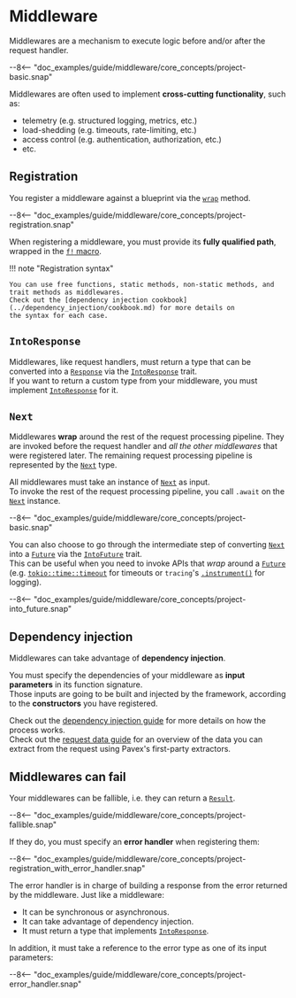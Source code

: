 # Middleware

Middlewares are a mechanism to execute logic before and/or after the request handler.  

--8<-- "doc_examples/guide/middleware/core_concepts/project-basic.snap"

Middlewares are often used to implement **cross-cutting functionality**, such as:

- telemetry (e.g. structured logging, metrics, etc.)
- load-shedding (e.g. timeouts, rate-limiting, etc.)
- access control (e.g. authentication, authorization, etc.)
- etc.

## Registration

You register a middleware against a blueprint via the [`wrap`](crate::blueprint::Blueprint::wrap) method.

--8<-- "doc_examples/guide/middleware/core_concepts/project-registration.snap"

When registering a middleware, you must provide its **fully qualified path**, wrapped in the [`f!` macro][f].

!!! note "Registration syntax"

    You can use free functions, static methods, non-static methods, and trait methods as middlewares.
    Check out the [dependency injection cookbook](../dependency_injection/cookbook.md) for more details on
    the syntax for each case.


## `IntoResponse`

Middlewares, like request handlers, must return a type that can be converted into a [`Response`][Response] via the
[`IntoResponse`][IntoResponse] trait.  
If you want to return a custom type from your middleware, you must implement [`IntoResponse`][IntoResponse] for it.

## `Next`

Middlewares **wrap** around the rest of the request processing pipeline.
They are invoked before the request handler and _all the other middlewares_ that were registered later. 
The remaining request processing pipeline is represented by the [`Next`][Next] type.  

All middlewares must take an instance of [`Next`][Next] as input.  
To invoke the rest of the request processing pipeline, you call `.await` on the [`Next`][Next] instance.

--8<-- "doc_examples/guide/middleware/core_concepts/project-basic.snap"

You can also choose to go through the intermediate step of converting [`Next`][Next] into a [`Future`][Future] via the
[`IntoFuture`][IntoFuture] trait.  
This can be useful when you need to invoke APIs that _wrap_ around a [`Future`][Future] (e.g. [`tokio::time::timeout`][timeout]
for timeouts or `tracing`'s [`.instrument()`][instrument] for logging).

--8<-- "doc_examples/guide/middleware/core_concepts/project-into_future.snap"

## Dependency injection

Middlewares can take advantage of **dependency injection**.

You must specify the dependencies of your middleware as **input parameters** in its function signature.  
Those inputs are going to be built and injected by the framework, according to the **constructors** you have registered.

Check out the [dependency injection guide](../dependency_injection/index.md) for more details
on how the process works.  
Check out the [request data guide](../request_data/index.md) for an overview of the data you can extract from the request
using Pavex's first-party extractors.

## Middlewares can fail

Your middlewares can be fallible, i.e. they can return a [`Result`][Result].

--8<-- "doc_examples/guide/middleware/core_concepts/project-fallible.snap"

If they do, you must specify an **error handler** when registering them:

--8<-- "doc_examples/guide/middleware/core_concepts/project-registration_with_error_handler.snap"

The error handler is in charge of building a response from the error returned by the middleware. Just like
a middleware:

- It can be synchronous or asynchronous.
- It can take advantage of dependency injection.
- It must return a type that implements [`IntoResponse`][IntoResponse].

In addition, it must take a reference to the error type as one of its input parameters:

--8<-- "doc_examples/guide/middleware/core_concepts/project-error_handler.snap"


[f]: ../../api_reference/pavex/macro.f.html
[IntoResponse]: ../../api_reference/pavex/response/trait.IntoResponse.html
[Response]: ../../api_reference/pavex/response/struct.Response.html
[Next]: ../../api_reference/pavex/middleware/struct.Next.html
[instrument]: https://docs.rs/tracing/0.1.40/tracing/trait.Instrument.html#method.instrument
[timeout]: https://docs.rs/tokio/1.35.1/tokio/time/fn.timeout.html
[Future]: https://doc.rust-lang.org/std/future/trait.Future.html
[IntoFuture]: https://doc.rust-lang.org/std/future/trait.IntoFuture.html
[Result]: https://doc.rust-lang.org/std/result/index.html
